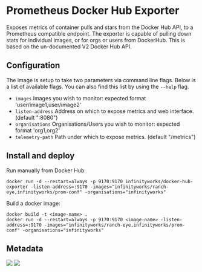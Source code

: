 # Prometheus Docker Hub Exporter

Exposes metrics of container pulls and stars from the Docker Hub API, to a Prometheus compatible endpoint. The exporter is capable of pulling down stats for individual images, or for orgs or users from DockerHub. This is based on the un-documented V2 Docker Hub API.

## Configuration

The image is setup to take two parameters via command line flags. Below is a list of available flags. You can also find this list by using the `--help` flag.

* `images` Images you wish to monitor: expected format 'user/image1,user/image2'
* `listen-address` Address on which to expose metrics and web interface. (default ":8080")
* `organisations` Organisations/Users you wish to monitor: expected format 'org1,org2'
* `telemetry-path` Path under which to expose metrics. (default "/metrics") 

## Install and deploy

Run manually from Docker Hub:
```
docker run -d --restart=always -p 9170:9170 infinityworks/docker-hub-exporter -listen-address=:9170 -images="infinityworks/ranch-eye,infinityworks/prom-conf" -organisations="infinityworks"
```

Build a docker image:
```
docker build -t <image-name> .
docker run -d --restart=always -p 9170:9170 <image-name> -listen-address=:9170 -images="infinityworks/ranch-eye,infinityworks/prom-conf" -organisations="infinityworks"
```

## Metadata
[![](https://images.microbadger.com/badges/image/infinityworks/docker-hub-exporter.svg)](http://microbadger.com/images/infinityworks/docker-hub-exporter "Get your own image badge on microbadger.com") [![](https://images.microbadger.com/badges/version/infinityworks/docker-hub-exporter.svg)](http://microbadger.com/images/infinityworks/docker-hub-exporter "Get your own version badge on microbadger.com")
